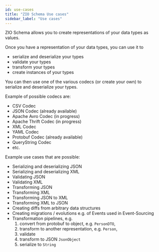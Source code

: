 ```yaml
---
id: use-cases
title: "ZIO Schema Use cases"
sidebar_label: "Use cases"
---
```


ZIO Schema allows you to create representations of your data types as values.

Once you have a representation of your data types, you can use it to
  - serialize and deserialize your types
  - validate your types
  - transform your types
  - create instances of your types

You can then use one of the various codecs (or create your own) to serialize and deserialize your types.

Example of possible codecs are:

  - CSV Codec
  - JSON Codec (already available)
  - Apache Avro Codec (in progress)
  - Apache Thrift Codec (in progress)
  - XML Codec
  - YAML Codec
  - Protobuf Codec (already available)
  - QueryString Codec
  - etc.

Example use cases that are possible:

  - Serializing and deserializing JSON
  - Serializing and deserializing XML
  - Validating JSON
  - Validating XML
  - Transforming JSON
  - Transforming XML
  - Transforming JSON to XML
  - Transforming XML to JSON
  - Creating diffs from arbitrary data structures
  - Creating migrations / evolutions e.g. of Events used in Event-Sourcing
  - Transformation pipelines, e.g.
      1. convert from protobuf to object, e.g. `PersonDTO`,
      2. transform to another representation, e.g. `Person`,
      3. validate
      4. transform to JSON `JsonObject`
      5. serialize to `String`
